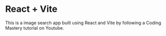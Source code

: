 # React + Vite
This is a image search app built using React and Vite by following a Coding Mastery tutorial on Youtube. 

